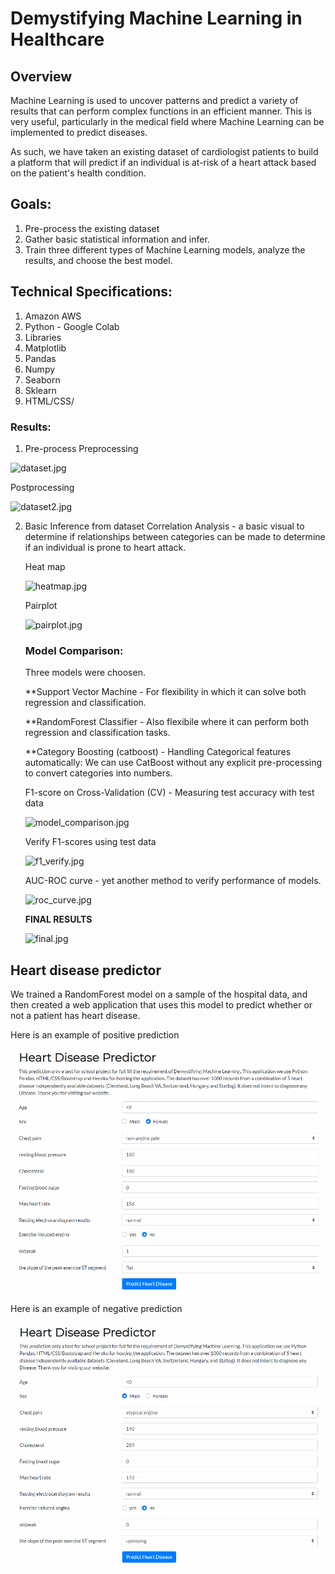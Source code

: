 # Demystifying Machine Learning in Healthcare

## Overview

Machine Learning is used to uncover patterns and predict a variety of results that can perform complex functions in an efficient manner. This is very useful, particularly in the medical field where Machine Learning can be implemented to predict diseases.

As such, we have taken an existing dataset of cardiologist patients to build a platform that will predict if an individual is at-risk of a heart attack based on the patient's health condition.

## Goals:

1. Pre-process the existing dataset
2. Gather basic statistical information and infer.
3. Train three different types of Machine Learning models, analyze the results, and choose the best model.

## Technical Specifications:

1. Amazon AWS
2. Python - Google Colab
3. Libraries
4. Matplotlib
5. Pandas
6. Numpy
7. Seaborn
8. Sklearn
9. HTML/CSS/

### Results:

1. Pre-process
   Preprocessing

![dataset.jpg](https://github.com/ghhyc/Project-4/blob/main/images/dataset.JPG)

Postprocessing

![dataset2.jpg](https://github.com/ghhyc/Project-4/blob/main/images/dataset2.JPG)

2. Basic Inference from dataset
   Correlation Analysis - a basic visual to determine if relationships between categories can be made to determine if an individual is prone to heart attack.

   Heat map

   ![heatmap.jpg](https://github.com/ghhyc/Project-4/blob/main/images/heatmpap.JPG)

   Pairplot

   ![pairplot.jpg](https://github.com/ghhyc/Project-4/blob/main/images/pairplot.JPG)

   ### Model Comparison:

   Three models were choosen.

   \*\*Support Vector Machine - For flexibility in which it can solve both regression and classification.

   \*\*RandomForest Classifier - Also flexibile where it can perform both regression and classification tasks.

   \*\*Category Boosting (catboost) - Handling Categorical features automatically: We can use CatBoost without any explicit pre-processing to convert categories into numbers.

   F1-score on Cross-Validation (CV) - Measuring test accuracy with test data

   ![model_comparison.jpg](https://github.com/ghhyc/Project-4/blob/main/images/model_comparision.JPG)

   Verify F1-scores using test data

   ![f1_verify.jpg](https://github.com/ghhyc/Project-4/blob/main/images/f1_verify.JPG)

   AUC-ROC curve - yet another method to verify performance of models.

   ![roc_curve.jpg](https://github.com/ghhyc/Project-4/blob/main/images/roc_curve.JPG)

   **FINAL RESULTS**

   ![final.jpg](https://github.com/ghhyc/Project-4/blob/main/images/final.JPG)

## Heart disease predictor

We trained a RandomForest model on a sample of the hospital data, and then created a web application that uses this model to predict whether or not a patient has heart disease.

Here is an example of positive prediction

![positive_example.png](./images/positive_example.png)

Here is an example of negative prediction

![negative_example.png](./images/negative_example.png)
